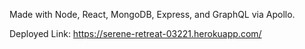 Made with Node, React, MongoDB, Express, and GraphQL via Apollo.

Deployed Link: https://serene-retreat-03221.herokuapp.com/
